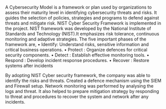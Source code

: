 A Cybersecurity Model is a framework or plan used by organizations to assess their maturity level in identifying cybersecurity threats and risks. It guides the selection of policies, strategies and programs to defend against threats and mitigate risk.
NIST Cyber Security Framework is implemented in the project.
NIST framework was developed by the National Institute of Standards and Technology (NIST).It emphasizes risk tolerance, continuous monitoring  and adaptive strategies.
The five important phases of the framework are,
•	Identify: Understand risks, sensitive information and critical business operations.
•	Protect : Organize defences for critical security components.
•	Detect  : Establish effective monitoring tools.
•	Respond : Develop incident response procedures.
•	Recover : Restore systems after incidents

By adopting NIST Cyber security framework, the company was able to identify the risks and threats. Created a defence mechanism using the SIEM and Firewall setup. Network monitoring was performed by analysing the logs and threat. It also helped to prepare mitigation strategy by responding to threat and procedures to recover the system and network after any incidents.

